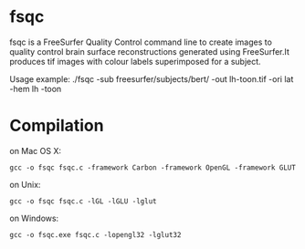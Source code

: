 # fsqc
fsqc is a FreeSurfer Quality Control command line to create images to quality
control brain surface reconstructions generated using FreeSurfer.It produces tif
images with colour labels superimposed for a subject.

Usage example:
./fsqc -sub freesurfer/subjects/bert/ -out lh-toon.tif -ori lat -hem lh -toon

# Compilation

on Mac OS X:

    gcc -o fsqc fsqc.c -framework Carbon -framework OpenGL -framework GLUT

on Unix:

    gcc -o fsqc fsqc.c -lGL -lGLU -lglut

on Windows:

    gcc -o fsqc.exe fsqc.c -lopengl32 -lglut32

